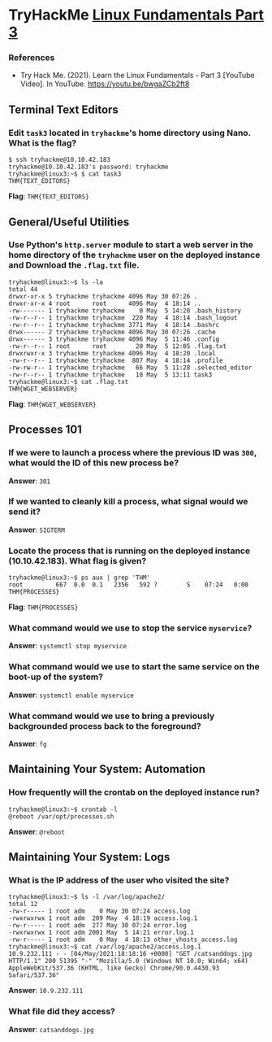 # TryHackMe [Linux Fundamentals Part 3](https://www.tryhackme.com/room/linuxfundamentalspart3)
### References
* Try Hack Me. (2021). Learn the Linux Fundamentals - Part 3 [YouTube Video]. In YouTube. https://youtu.be/bwgaZCb2ft8
## Terminal Text Editors
### Edit `task3` located in `tryhackme`'s home directory using Nano. What is the flag?
```
$ ssh tryhackme@10.10.42.183
tryhackme@10.10.42.183's password: tryhackme
tryhackme@linux3:~$ $ cat task3 
THM{TEXT_EDITORS}
```
**Flag**: `THM{TEXT_EDITORS}`
## General/Useful Utilities
### Use Python's `http.server` module to start a web server in the home directory of the `tryhackme` user on the deployed instance and Download the `.flag.txt` file.
```
tryhackme@linux3:~$ ls -la
total 44
drwxr-xr-x 5 tryhackme tryhackme 4096 May 30 07:26 .
drwxr-xr-x 4 root      root      4096 May  4 18:14 ..
-rw------- 1 tryhackme tryhackme    0 May  5 14:20 .bash_history
-rw-r--r-- 1 tryhackme tryhackme  220 May  4 18:14 .bash_logout
-rw-r--r-- 1 tryhackme tryhackme 3771 May  4 18:14 .bashrc
drwx------ 2 tryhackme tryhackme 4096 May 30 07:26 .cache
drwx------ 3 tryhackme tryhackme 4096 May  5 11:46 .config
-rw-r--r-- 1 root      root        20 May  5 12:05 .flag.txt
drwxrwxr-x 3 tryhackme tryhackme 4096 May  4 18:20 .local
-rw-r--r-- 1 tryhackme tryhackme  807 May  4 18:14 .profile
-rw-rw-r-- 1 tryhackme tryhackme   66 May  5 11:28 .selected_editor
-rw-r--r-- 1 tryhackme tryhackme   18 May  5 13:11 task3
tryhackme@linux3:~$ cat .flag.txt 
THM{WGET_WEBSERVER}
```
**Flag**: `THM{WGET_WEBSERVER}`
## Processes 101
### If we were to launch a process where the previous ID was `300`, what would the ID of this new process be?
**Answer**: `301`
### If we wanted to **cleanly** kill a process, what signal would we send it?
**Answer**: `SIGTERM`
### Locate the process that is running on the deployed instance (10.10.42.183). What flag is given?
```
tryhackme@linux3:~$ ps aux | grep 'THM'
root         667  0.0  0.1   2356   592 ?        S    07:24   0:00 THM{PROCESSES}
```
**Flag**: `THM{PROCESSES}`
### What command would we use to stop the service `myservice`?
**Answer**: `systemctl stop myservice`
### What command would we use to start the same service on the boot-up of the system?
**Answer**: `systemctl enable myservice`
### What command would we use to bring a previously backgrounded process back to the foreground?
**Answer**: `fg`
## Maintaining Your System: Automation
### How frequently will the crontab on the deployed instance run?
```
tryhackme@linux3:~$ crontab -l
@reboot /var/opt/processes.sh
```
**Answer**: `@reboot`
## Maintaining Your System: Logs
### What is the IP address of the user who visited the site?
```
tryhackme@linux3:~$ ls -l /var/log/apache2/
total 12
-rw-r----- 1 root adm    0 May 30 07:24 access.log
-rwxrwxrwx 1 root adm  209 May  4 18:19 access.log.1
-rw-r----- 1 root adm  277 May 30 07:24 error.log
-rwxrwxrwx 1 root adm 2001 May  5 14:21 error.log.1
-rw-r----- 1 root adm    0 May  4 18:13 other_vhosts_access.log
tryhackme@linux3:~$ cat /var/log/apache2/access.log.1
10.9.232.111 - - [04/May/2021:18:18:16 +0000] "GET /catsanddogs.jpg HTTP/1.1" 200 51395 "-" "Mozilla/5.0 (Windows NT 10.0; Win64; x64) AppleWebKit/537.36 (KHTML, like Gecko) Chrome/90.0.4430.93 Safari/537.36"
```
**Answer**: `10.9.232.111`
### What file did they access?
**Answer**: `catsanddogs.jpg`